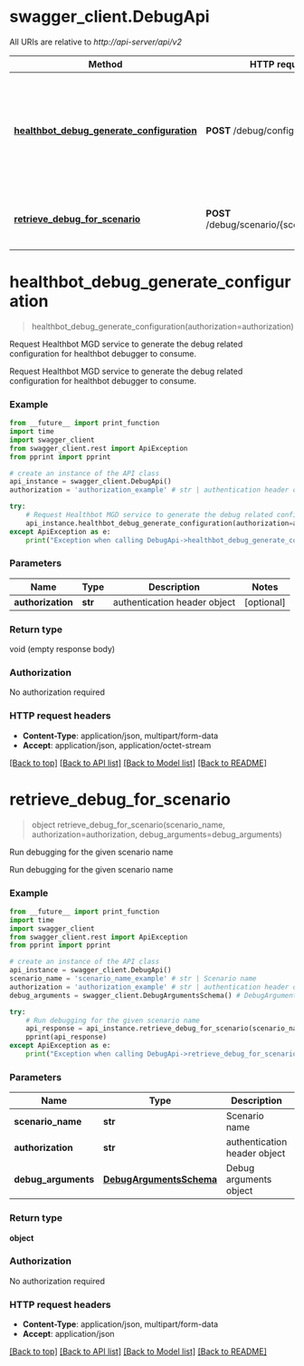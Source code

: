 # swagger_client.DebugApi

All URIs are relative to *http://api-server/api/v2*

Method | HTTP request | Description
------------- | ------------- | -------------
[**healthbot_debug_generate_configuration**](DebugApi.md#healthbot_debug_generate_configuration) | **POST** /debug/configuration/ | Request Healthbot MGD service to generate the debug related configuration for healthbot debugger to consume.
[**retrieve_debug_for_scenario**](DebugApi.md#retrieve_debug_for_scenario) | **POST** /debug/scenario/{scenario_name}/ | Run debugging for the given scenario name


# **healthbot_debug_generate_configuration**
> healthbot_debug_generate_configuration(authorization=authorization)

Request Healthbot MGD service to generate the debug related configuration for healthbot debugger to consume.

Request Healthbot MGD service to generate the debug related configuration for healthbot debugger to consume.

### Example
```python
from __future__ import print_function
import time
import swagger_client
from swagger_client.rest import ApiException
from pprint import pprint

# create an instance of the API class
api_instance = swagger_client.DebugApi()
authorization = 'authorization_example' # str | authentication header object (optional)

try:
    # Request Healthbot MGD service to generate the debug related configuration for healthbot debugger to consume.
    api_instance.healthbot_debug_generate_configuration(authorization=authorization)
except ApiException as e:
    print("Exception when calling DebugApi->healthbot_debug_generate_configuration: %s\n" % e)
```

### Parameters

Name | Type | Description  | Notes
------------- | ------------- | ------------- | -------------
 **authorization** | **str**| authentication header object | [optional] 

### Return type

void (empty response body)

### Authorization

No authorization required

### HTTP request headers

 - **Content-Type**: application/json, multipart/form-data
 - **Accept**: application/json, application/octet-stream

[[Back to top]](#) [[Back to API list]](../README.md#documentation-for-api-endpoints) [[Back to Model list]](../README.md#documentation-for-models) [[Back to README]](../README.md)

# **retrieve_debug_for_scenario**
> object retrieve_debug_for_scenario(scenario_name, authorization=authorization, debug_arguments=debug_arguments)

Run debugging for the given scenario name

Run debugging for the given scenario name

### Example
```python
from __future__ import print_function
import time
import swagger_client
from swagger_client.rest import ApiException
from pprint import pprint

# create an instance of the API class
api_instance = swagger_client.DebugApi()
scenario_name = 'scenario_name_example' # str | Scenario name
authorization = 'authorization_example' # str | authentication header object (optional)
debug_arguments = swagger_client.DebugArgumentsSchema() # DebugArgumentsSchema | Debug arguments object (optional)

try:
    # Run debugging for the given scenario name
    api_response = api_instance.retrieve_debug_for_scenario(scenario_name, authorization=authorization, debug_arguments=debug_arguments)
    pprint(api_response)
except ApiException as e:
    print("Exception when calling DebugApi->retrieve_debug_for_scenario: %s\n" % e)
```

### Parameters

Name | Type | Description  | Notes
------------- | ------------- | ------------- | -------------
 **scenario_name** | **str**| Scenario name | 
 **authorization** | **str**| authentication header object | [optional] 
 **debug_arguments** | [**DebugArgumentsSchema**](DebugArgumentsSchema.md)| Debug arguments object | [optional] 

### Return type

**object**

### Authorization

No authorization required

### HTTP request headers

 - **Content-Type**: application/json, multipart/form-data
 - **Accept**: application/json

[[Back to top]](#) [[Back to API list]](../README.md#documentation-for-api-endpoints) [[Back to Model list]](../README.md#documentation-for-models) [[Back to README]](../README.md)

